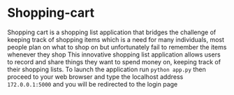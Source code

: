 # Shopping-cart
Shopping cart is a shopping list application that bridges the challenge of keeping track of shopping items which is a need for many individuals, most people plan on what to shop on but unfortunately fail to remember the items whenever they shop This innovative shopping list application allows users to record and share things they want to spend money on, keeping track of their shopping lists.
To launch the application run
`python app.py`
then proceed to your web browser and type the localhost address `172.0.0.1:5000` and you will be redirected to the login page
